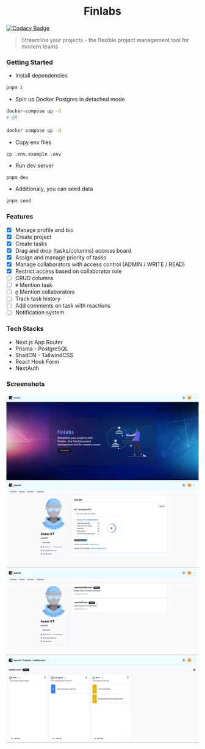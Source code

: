 <div align="center">
  <h1>Finlabs</h1>
</div>

[![Codacy Badge](https://app.codacy.com/project/badge/Grade/6ba981da305e4a03b6f1ac18645a7ce1)](https://app.codacy.com/gh/aseerkt/finlabs/dashboard?utm_source=gh&utm_medium=referral&utm_content=&utm_campaign=Badge_grade)

> Streamline your projects - the flexible project management tool for modern teams

### Getting Started

- Install dependencies

```bash
pnpm i
```

- Spin up Docker Postgres in detached mode

```bash
docker-compose up -d
# OR

docker compose up -d
```

- Copy env files

```
cp .env.example .env
```

- Run dev server

```bash
pnpm dev
```

- Additionaly, you can seed data

```bash
pnpm seed
```

### Features

- [x] Manage profile and bio
- [x] Create project
- [x] Create tasks
- [x] Drag and drop (tasks/columns) accross board
- [x] Assign and manage priority of tasks
- [x] Manage collaborators with access control (ADMIN / WRITE / READ)
- [x] Restrict access based on collaborator role
- [ ] CRUD columns
- [ ] `#` Mention task
- [ ] `@` Mention collaborators
- [ ] Track task history
- [ ] Add comments on task with reactions
- [ ] Notification system

### Tech Stacks

- Next.js App Router
- Prisma - PostgreSQL
- ShadCN - TailwindCSS
- React Hook Form
- NextAuth

### Screenshots

![Home page](/assets/finlabs-home.png)
![User page](/assets/finlabs-user.png)
![Projects page](/assets/finlabs-projects.png)
![Board page](/assets/finlabs-board.png)
